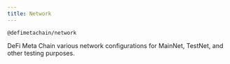 ```yaml
---
title: Network
---
```


`@defimetachain/network`

DeFi Meta Chain various network configurations for MainNet, TestNet, and other testing purposes.